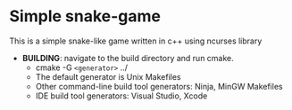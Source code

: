 # Simple snake-game 

This is a simple snake-like game written in c++ using ncurses library

* __BUILDING__: navigate to the build directory and run cmake.
  - cmake -G `<generator>` ../
  - The default generator is Unix Makefiles
  - Other command-line build tool generators: Ninja, MinGW Makefiles
  - IDE build tool generators: Visual Studio, Xcode
